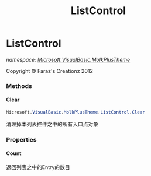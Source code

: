 ﻿---
title: ListControl
---

# ListControl
_namespace: [Microsoft.VisualBasic.MolkPlusTheme](N-Microsoft.VisualBasic.MolkPlusTheme.html)_

Copyright © Faraz's Creationz 2012

### Methods

#### Clear
```csharp
Microsoft.VisualBasic.MolkPlusTheme.ListControl.Clear
```
清理掉本列表控件之中的所有入口点对象



### Properties

#### Count
返回列表之中的Entry的数目

